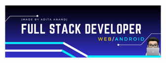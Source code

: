 <img src='https://github.com/adityaanand0001/adityaanand0001/blob/915c13365db866eb16e3c9027c0a2846f6a482ea/bannerFinal.png' alt="banner"></img>
